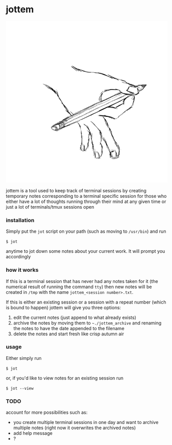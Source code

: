 # jottem

![](https://github.com/csisl/jottem/blob/master/jottem.png)

jottem is a tool used to keep track of terminal sessions by creating temporary notes corresponding to a terminal specific session for those who either have a lot of thoughts running through their mind at any given time or just a lot of terminals/tmux sessions open

### installation

Simply put the `jot` script on your path (such as moving to `/usr/bin`) and run 

`$ jot` 

anytime to jot down some notes about your current work. It will prompt you accordingly 

### how it works 

If this is a terminal session that has never had any notes taken for it (the numerical result of running the command `tty`) then new notes will be created in `/tmp` with the name `jottem_<session number>.txt`.

If this is either an existing session or a session with a repeat number (which is bound to happen) jottem will give you three options:

1. edit the current notes (just append to what already exists)
2. archive the notes by moving them to `~./jottem_archive` and renaming the notes to have the date appended to the filename
3. delete the notes and start fresh like crisp autumn air 


### usage 

Either simply run 

`$ jot`

or, if you'd like to view notes for an existing session run 

`$ jot --view`

### TODO 

account for more possibilities such as:
* you create multiple terminal sessions in one day and want to archive multiple notes (right now it overwrites the archived notes)
* add help message 
* ?
